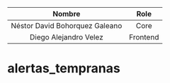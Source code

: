 <div align="center">
  
| Nombre | Role |
|:----------:|:----------:|
|Néstor David Bohorquez Galeano | Core |
|Diego Alejandro Velez | Frontend |

</div>

# alertas_tempranas
